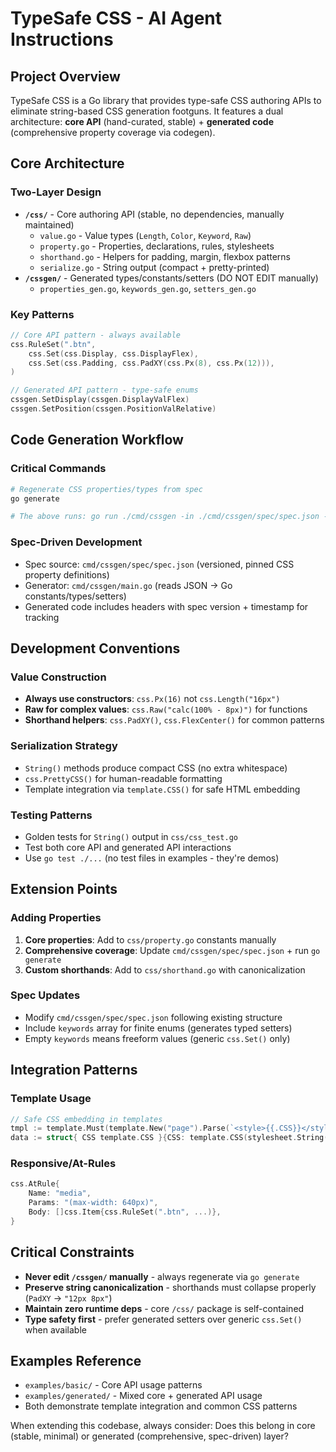 # TypeSafe CSS - AI Agent Instructions

## Project Overview
TypeSafe CSS is a Go library that provides type-safe CSS authoring APIs to eliminate string-based CSS generation footguns. It features a dual architecture: **core API** (hand-curated, stable) + **generated code** (comprehensive property coverage via codegen).

## Core Architecture

### Two-Layer Design
- **`/css/`** - Core authoring API (stable, no dependencies, manually maintained)
  - `value.go` - Value types (`Length`, `Color`, `Keyword`, `Raw`)
  - `property.go` - Properties, declarations, rules, stylesheets
  - `shorthand.go` - Helpers for padding, margin, flexbox patterns
  - `serialize.go` - String output (compact + pretty-printed)
- **`/cssgen/`** - Generated types/constants/setters (DO NOT EDIT manually)
  - `properties_gen.go`, `keywords_gen.go`, `setters_gen.go`

### Key Patterns
```go
// Core API pattern - always available
css.RuleSet(".btn", 
    css.Set(css.Display, css.DisplayFlex),
    css.Set(css.Padding, css.PadXY(css.Px(8), css.Px(12))),
)

// Generated API pattern - type-safe enums
cssgen.SetDisplay(cssgen.DisplayValFlex)
cssgen.SetPosition(cssgen.PositionValRelative)
```

## Code Generation Workflow

### Critical Commands
```bash
# Regenerate CSS properties/types from spec
go generate

# The above runs: go run ./cmd/cssgen -in ./cmd/cssgen/spec/spec.json -out ./cssgen -pkg cssgen
```

### Spec-Driven Development
- Spec source: `cmd/cssgen/spec/spec.json` (versioned, pinned CSS property definitions)
- Generator: `cmd/cssgen/main.go` (reads JSON → Go constants/types/setters)
- Generated code includes headers with spec version + timestamp for tracking

## Development Conventions

### Value Construction
- **Always use constructors**: `css.Px(16)` not `css.Length("16px")`
- **Raw for complex values**: `css.Raw("calc(100% - 8px)")` for functions
- **Shorthand helpers**: `css.PadXY()`, `css.FlexCenter()` for common patterns

### Serialization Strategy
- `String()` methods produce compact CSS (no extra whitespace)
- `css.PrettyCSS()` for human-readable formatting
- Template integration via `template.CSS()` for safe HTML embedding

### Testing Patterns
- Golden tests for `String()` output in `css/css_test.go`
- Test both core API and generated API interactions
- Use `go test ./...` (no test files in examples - they're demos)

## Extension Points

### Adding Properties
1. **Core properties**: Add to `css/property.go` constants manually
2. **Comprehensive coverage**: Update `cmd/cssgen/spec/spec.json` + run `go generate`
3. **Custom shorthands**: Add to `css/shorthand.go` with canonicalization

### Spec Updates
- Modify `cmd/cssgen/spec/spec.json` following existing structure
- Include `keywords` array for finite enums (generates typed setters)
- Empty `keywords` means freeform values (generic `css.Set()` only)

## Integration Patterns

### Template Usage
```go
// Safe CSS embedding in templates
tmpl := template.Must(template.New("page").Parse(`<style>{{.CSS}}</style>`))
data := struct{ CSS template.CSS }{CSS: template.CSS(stylesheet.String())}
```

### Responsive/At-Rules
```go
css.AtRule{
    Name: "media", 
    Params: "(max-width: 640px)",
    Body: []css.Item{css.RuleSet(".btn", ...)},
}
```

## Critical Constraints
- **Never edit `/cssgen/` manually** - always regenerate via `go generate`
- **Preserve string canonicalization** - shorthands must collapse properly (`PadXY` → `"12px 8px"`)
- **Maintain zero runtime deps** - core `/css/` package is self-contained
- **Type safety first** - prefer generated setters over generic `css.Set()` when available

## Examples Reference
- `examples/basic/` - Core API usage patterns  
- `examples/generated/` - Mixed core + generated API usage
- Both demonstrate template integration and common CSS patterns

When extending this codebase, always consider: Does this belong in core (stable, minimal) or generated (comprehensive, spec-driven) layer?
